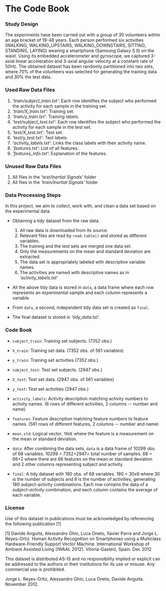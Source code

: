 # The Code Book

### Study Design

The experiments have been carried out with a group of 30 volunteers within an age bracket of 19-48 years. Each person performed six activities (WALKING, WALKING_UPSTAIRS, WALKING_DOWNSTAIRS, SITTING, STANDING, LAYING) wearing a smartphone (Samsung Galaxy S II) on the waist. Using its embedded accelerometer and gyroscope, we captured 3-axial linear acceleration and 3-axial angular velocity at a constant rate of 50Hz. The obtained dataset has been randomly partitioned into two sets, where 70% of the volunteers was selected for generating the training data and 30% the test data. 



### Used Raw Data Files

1. *'train/subject_train.txt'*: Each row identifies the subject who performed the activity for each sample in the training set.
2. *'train/X_train.txt'*: Training set.
3. *'train/y_train.txt'*: Training labels.
4. *'test/subject_test.txt'*: Each row identifies the subject who performed the activity for each sample in the test set.
5. *'test/X_test.txt*': Test set.
6. *'test/y_test.txt'*: Test labels.
7. *'activity_labels.txt'*: Links the class labels with their activity name.
8. *'features.txt'*: List of all features. 
9. *'features_info.txt'*: Explanation of the features.



### Unused Raw Data Files

1. All files in the *'test/Inertial Signals'* folder
2. All files in the *'train/Inertial Signals'* folder



### Data Processing Steps

In this project, we aim to collect, work with, and clean a data set based on the experimental data.

- Obtaining a tidy dataset from the raw data.
  1. All raw data is downloaded from its source.
  2. Relevant files are read by `read.table()` and stored as different variables. 
  3. The training and the test sets are merged one data set.
  4. Only the measurements on the mean and standard deviation are extracted.
  5. The data set is appropriately labeled with descriptive variable names.
  6. The activities are named with descriptive names as in *'activity_labels.txt'*

- All the above tidy data is stored in `data`, a data frame where each row represents an experimental sample and each column represents a variable.
- From `data`, a second, independent tidy data set is created as `final`. 
- The final dataset is stored in *'tidy_data.txt'*.



### Code Book

- `subject_train`: Training set subjects. (7352 obs.)
- `X_train`: Training set data. (7352 obs. of  561 variables)
- `y_train`: Training set activities (7352 obs.)
- `subject_test`: Test set subjects. (2947 obs.)
- `X_test`: Test set data. (2947 obs. of  561 variables)
- `y_test`: Test set activities (2947 obs.)
- `activity_labels`: Activity description matching activity numbers to activity names. (6 rows of different activities, 2 columns -- number and name)
- `features`: Feature description matching feature numbers to feature names. (561 rows of different features, 2 columns -- number and name)
- `mean_std`: Logical vector, `TRUE` where the feature is a measurement on the mean or standard deviation. 

- `data`: After combining the data sets, `data` is a data frame of 10299 obs. of  68 variables. 10299 = 7352+2947= total number of samples. 68 = 66+2 where there are 66 features on the mean or standard deviation and 2 other columns representing subject and activity.
-  `final`: A tidy dataset with 180 obs. of  68 variables. 180 = 30x6 where 30 is the number of subjects and 6 is the number of activities, generating 180 subject-activity combinations. Each row contains the data of a *subject-activity* combination, and each column contains the average of each variable.



### License
Use of this dataset in publications must be acknowledged by referencing the following publication [1] 

[1] Davide Anguita, Alessandro Ghio, Luca Oneto, Xavier Parra and Jorge L. Reyes-Ortiz. Human Activity Recognition on Smartphones using a Multiclass Hardware-Friendly Support Vector Machine. International Workshop of Ambient Assisted Living (IWAAL 2012). Vitoria-Gasteiz, Spain. Dec 2012

This dataset is distributed AS-IS and no responsibility implied or explicit can be addressed to the authors or their institutions for its use or misuse. Any commercial use is prohibited.

Jorge L. Reyes-Ortiz, Alessandro Ghio, Luca Oneto, Davide Anguita. November 2012.
